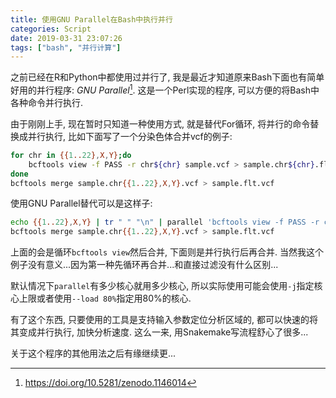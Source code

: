 ```yaml
---
title: 使用GNU Parallel在Bash中执行并行
categories: Script
date: 2019-03-31 23:07:26
tags: ["bash", "并行计算"]
---
```


之前已经在R和Python中都使用过并行了, 我是最近才知道原来Bash下面也有简单好用的并行程序: *GNU Parallel*[^1]. 这是一个Perl实现的程序, 可以方便的将Bash中各种命令并行执行.

[^1]: https://doi.org/10.5281/zenodo.1146014

<!-- 摘要部分 -->
<!-- more -->

由于刚刚上手, 现在暂时只知道一种使用方式, 就是替代For循环, 将并行的命令替换成并行执行, 比如下面写了一个分染色体合并vcf的例子:

```bash
for chr in {{1..22},X,Y};do
    bcftools view -f PASS -r chr${chr} sample.vcf > sample.chr${chr}.flt.vcf
done
bcftools merge sample.chr{{1..22},X,Y}.vcf > sample.flt.vcf
```

使用GNU Parallel替代可以是这样子:

```bash
echo {{1..22},X,Y} | tr " " "\n" | parallel 'bcftools view -f PASS -r chr{} sample.vcf > sample.chr{}.flt.vcf'
bcftools merge sample.chr{{1..22},X,Y}.vcf > sample.flt.vcf
```

上面的会是循环`bcftools view`然后合并, 下面则是并行执行后再合并. 当然我这个例子没有意义...因为第一种先循环再合并...和直接过滤没有什么区别...

默认情况下`parallel`有多少核心就用多少核心, 所以实际使用可能会使用`-j`指定核心上限或者使用`--load 80%`指定用80%的核心.

有了这个东西, 只要使用的工具是支持输入参数定位分析区域的, 都可以快速的将其变成并行执行, 加快分析速度. 这么一来, 用Snakemake写流程舒心了很多...

关于这个程序的其他用法之后有缘继续更...
